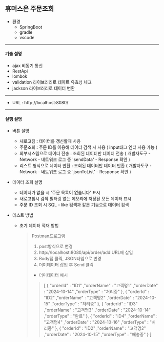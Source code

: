 ## 휴머스온 주문조회

- 환경
   * SpringBoot
   * gradle
   * vscode
---
#### 기술 설명
- ajax 비동기 통신
- RestApi
- lombok
- validation 라이브러리로 데이트 유효성 체크
- jackson 라이브러리로 데이터 변환
---
* URL : http://localhost:8080/
---
#### 실행 설명
- 버튼 설명
  * 새로고침 : 데이터를 갱신할때 사용
  * 주문조회 : 주문 ID를 이용해 데이터 검색 시 사용 ( input태그 엔터 사용 가능 )
  * 외부시스템으로 데이터 전송 : 조회된 데이터만 데이터 전송 ( 개발자도구 - Network - 네트워크 로그 중 'sendData' - Response 확인 )
  * 리스트 형식으로 데이터 반환 : 조회된 데이터만 데이터 반환 ( 개발자도구 - Network - 네트워크 로그 중 'jsonToList' - Response 확인 )

- 데이터 조회 설명
  * 데이터가 없을 시 '주문 목록이 없습니다' 표시
  * 새로고침시 검색 필터링 없는 메모리에 저장된 모든 데이터 표시
  * 주문 ID 조회 시 SQL - like 검색과 같은 기능으로 데이터 검색
- 테스트 방법
  * 초기 데이터 적재 방법
    > Postman프로그램
    > 1. post방식으로 변경
    > 2. http://localhost:8080/api/order/add URL에 삽입
    > 3. Body탭 클릭, JSON타입으로 변경
    > 4. 더미데이터 삽입 후 Send 클릭
    > * 더미데이터 예시
    > >  [
    {
        "orderId" : "ID1"
        ,"orderName" : "고객명1"
        ,"orderDate" : "2024-10-14"
        ,"orderType" : "처리중"
    },
    {
        "orderId" : "ID2"
        ,"orderName" : "고객명2"
        ,"orderDate" : "2024-10-15"
        ,"orderType" : "처리중"
    },
    {
        "orderId" : "ID3"
        ,"orderName" : "고객명3"
        ,"orderDate" : "2024-10-14"
        ,"orderType" : "완료"
    },
    {
        "orderId" : "ID4"
        ,"orderName" : "고객명4"
        ,"orderDate" : "2024-10-16"
        ,"orderType" : "처리중"
    },
    {
        "orderId" : "ID2"
        ,"orderName" : "고객명2"
        ,"orderDate" : "2024-10-15"
        ,"orderType" : "배송중"
    }
]
